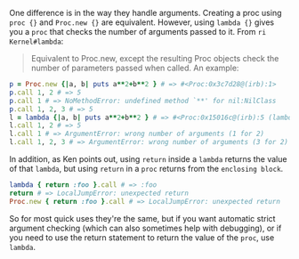 One difference is in the way they handle arguments. Creating a proc using `proc {}` and `Proc.new {}` are equivalent. However, using `lambda {}` gives you a `proc` that checks the number of arguments passed to it. From `ri Kernel#lambda`:

> Equivalent to Proc.new, except the resulting Proc objects check the number of parameters passed when called.
An example:
```ruby
p = Proc.new {|a, b| puts a**2+b**2 } # => #<Proc:0x3c7d28@(irb):1>
p.call 1, 2 # => 5
p.call 1 # => NoMethodError: undefined method `**' for nil:NilClass
p.call 1, 2, 3 # => 5
l = lambda {|a, b| puts a**2+b**2 } # => #<Proc:0x15016c@(irb):5 (lambda)>
l.call 1, 2 # => 5
l.call 1 # => ArgumentError: wrong number of arguments (1 for 2)
l.call 1, 2, 3 # => ArgumentError: wrong number of arguments (3 for 2)
```
In addition, as Ken points out, using `return` inside a `lambda` returns the value of that `lambda`, but using `return` in a `proc` returns from the `enclosing block`.
```ruby
lambda { return :foo }.call # => :foo
return # => LocalJumpError: unexpected return
Proc.new { return :foo }.call # => LocalJumpError: unexpected return
```
So for most quick uses they're the same, but if you want automatic strict argument checking (which can also sometimes help with debugging), or if you need to use the return statement to return the value of the `proc`, use `lambda`.